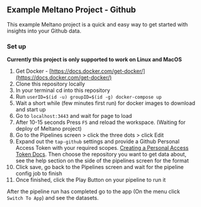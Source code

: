 ## Example Meltano Project - Github

This example Meltano project is a quick and easy way to get started with insights into your Github data.

### Set up

**Currently this project is only supported to work on Linux and MacOS**

1. Get Docker - [https://docs.docker.com/get-docker/](https://docs.docker.com/get-docker/)
2. Clone this repository locally
3. In your terminal cd into this repository
4. Run `userID=$(id -u) groupID=$(id -g) docker-compose up`
5. Wait a short while (few minutes first run) for docker images to download and start up
6. Go to `localhost:3443` and wait for page to load
7. After 10-15 seconds Press `F5` and reload the workspace. (Waiting for deploy of Meltano project)
8. Go to the Pipelines screen > click the three dots > click Edit
9. Expand out the `tap-github` settings and provide a Github Personal Access Token with your required scopes. [Creating a Personal Access Token Docs](https://docs.github.com/en/authentication/keeping-your-account-and-data-secure/creating-a-personal-access-token). Then choose the repository you want to get data about, see the help section on the side of the pipelines screen for the format
10. Click save, go back to the Pipelines screen and wait for the pipeline config job to finish
11. Once finished, click the Play Button on your pipeline to run it

After the pipeline run has completed go to the app (On the menu click `Switch To App`) and see the datasets.